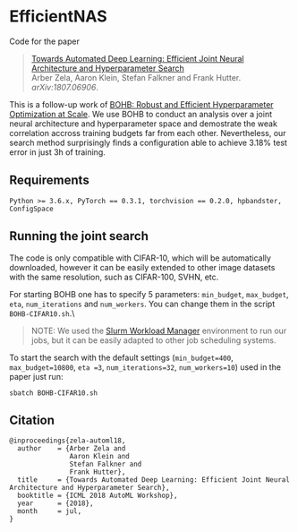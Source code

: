 # EfficientNAS
Code for the paper
> [Towards Automated Deep Learning: Efficient Joint Neural Architecture and Hyperparameter Search](https://arxiv.org/abs/1807.06906)\
> Arber Zela, Aaron Klein, Stefan Falkner and Frank Hutter.\
> _arXiv:1807.06906_.

This is a follow-up work of [BOHB: Robust and Efficient Hyperparameter Optimization at Scale](http://proceedings.mlr.press/v80/falkner18a.html). We use BOHB to conduct an analysis over a joint neural architecture and hyperparameter space and demostrate the weak correlation accross training budgets far from each other. Nevertheless, our search method surprisingly finds a configuration able to achieve 3.18% test error in just 3h of training.

## Requirements
```
Python >= 3.6.x, PyTorch == 0.3.1, torchvision == 0.2.0, hpbandster, ConfigSpace
```

## Running the joint search
The code is only compatible with CIFAR-10, which will be automatically downloaded, however it can be easily extended to other image datasets with the same resolution, such as CIFAR-100, SVHN, etc.

For starting BOHB one has to specify 5 parameters: `min_budget`, `max_budget`, `eta`, `num_iterations` and `num_workers`. You can change them in the script `BOHB-CIFAR10.sh`.\
> NOTE: We used the [Slurm Workload Manager](https://slurm.schedmd.com/) environment to run our jobs, but it can be easily adapted to other job scheduling systems.

To start the search with the default settings (`min_budget=400`, `max_budget=10800`, `eta =3`, `num_iterations=32`, `num_workers=10`) used in the paper just run:

```
sbatch BOHB-CIFAR10.sh
```

## Citation
```
@inproceedings{zela-automl18,
  author    = {Arber Zela and
               Aaron Klein and
               Stefan Falkner and 
               Frank Hutter},
  title     = {Towards Automated Deep Learning: Efficient Joint Neural Architecture and Hyperparameter Search},
  booktitle = {ICML 2018 AutoML Workshop},
  year      = {2018},
  month     = jul,
}
